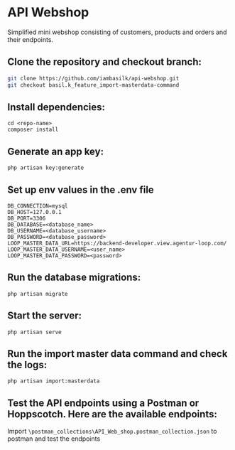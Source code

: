 # API Webshop

Simplified mini webshop consisting of customers, products and orders and their endpoints.

## Clone the repository and checkout branch:

```bash
git clone https://github.com/iambasilk/api-webshop.git
git checkout basil.k_feature_import-masterdata-command
```

## Install dependencies:

```
cd <repo-name>
composer install
```

## Generate an app key:

```
php artisan key:generate

```

## Set up env values in the .env file

```
DB_CONNECTION=mysql
DB_HOST=127.0.0.1
DB_PORT=3306
DB_DATABASE=<database_name>
DB_USERNAME=<database_username>
DB_PASSWORD=<database_password>
LOOP_MASTER_DATA_URL=https://backend-developer.view.agentur-loop.com/
LOOP_MASTER_DATA_USERNAME=<user_name>
LOOP_MASTER_DATA_PASSWORD=<password>
```

## Run the database migrations:

```
php artisan migrate
```

## Start the server:

```
php artisan serve
```

## Run the import master data command and check the logs:

```
php artisan import:masterdata
```

## Test the API endpoints using a Postman or Hoppscotch. Here are the available endpoints:

Import `\postman_collections\API_Web_shop.postman_collection.json` to postman and test the endpoints
